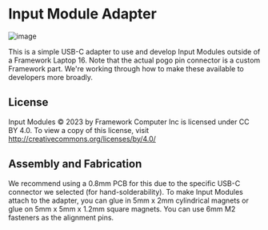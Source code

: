 # Input Module Adapter
![image](https://user-images.githubusercontent.com/28994301/224575556-0e0c6e53-b0e9-44e4-9bd6-e27fc8b15366.png)

This is a simple USB-C adapter to use and develop Input Modules outside
of a Framework Laptop 16.  Note that the actual pogo pin connector is a 
custom Framework part.  We're working through how to make these available
to developers more broadly.

## License
Input Modules © 2023 by Framework Computer Inc is licensed under CC BY 4.0. To view a copy of this license, visit http://creativecommons.org/licenses/by/4.0/

## Assembly and Fabrication
We recommend using a 0.8mm PCB for this due to the specific USB-C connector
we selected (for hand-solderability).  To make Input Modules attach to the
adapter, you can glue in 5mm x 2mm cylindrical magnets or glue on
5mm x 5mm x 1.2mm square magnets.  You can use 6mm M2 fasteners as the 
alignment pins.
